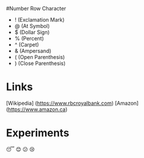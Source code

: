 #Number Row Character
- ! (Exclamation Mark)
- @ (At Symbol)
- $ (Dollar Sign)
- % (Percent)
- ^ (Carpet)
- & (Ampersand)
- ( (Open Parenthesis)
- ) (Close Parenthesis)
# Links
[Wikipedia] (https://www.rbcroyalbank.com)
[Amazon] (https://www.amazon.ca)
# Experiments
:sleeping:
:blush:
:confused:
:cry:
